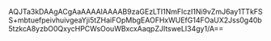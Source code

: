 AQJTa3kDAAgACgAaAAAAIAAAAB9zaGEzLTI1NmFlczI1Ni9vZmJ6ay1TTkFSS+mbtuefpeivhuivgeaYji5tZHaiFOpMbgEAOFHxWUEfG14FOaUX2Jss0g40b5tzkcA8yzbO0QxycHPCWsOouWBxcxAaqpZJItsweLI34gy1/A==